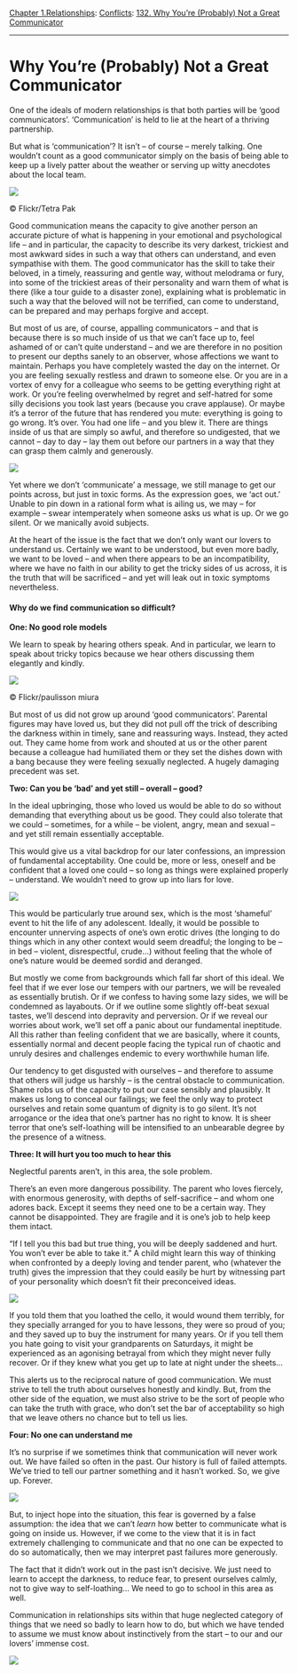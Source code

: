 [Chapter 1.Relationships](https://www.theschooloflife.com/thebookoflife/category/relationships/): [Conflicts](https://www.theschooloflife.com/thebookoflife/category/relationships/conflicts/): [132. Why You’re (Probably) Not a Great Communicator](https://www.theschooloflife.com/thebookoflife/why-youre-probably-not-a-great-communicator/)

* * *

# Why You’re (Probably) Not a Great Communicator

One of the ideals of modern relationships is that both parties will be ‘good communicators’. ‘Communication’ is held to lie at the heart of a thriving partnership.

But what is ‘communication’? It isn’t – of course – merely talking. One wouldn’t count as a good communicator simply on the basis of being able to keep up a lively patter about the weather or serving up witty anecdotes about the local team.

 ![](https://www.theschooloflife.com/thebookoflife/wp-content/uploads/2014/09/6498151289_79e6422578_o-1024x1024.jpg)

© Flickr/Tetra Pak

Good communication means the capacity to give another person an accurate picture of what is happening in your emotional and psychological life – and in particular, the capacity to describe its very darkest, trickiest and most awkward sides in such a way that others can understand, and even sympathise with them. The good communicator has the skill to take their beloved, in a timely, reassuring and gentle way, without melodrama or fury, into some of the trickiest areas of their personality and warn them of what is there (like a tour guide to a disaster zone), explaining what is problematic in such a way that the beloved will not be terrified, can come to understand, can be prepared and may perhaps forgive and accept.

But most of us are, of course, appalling communicators – and that is because there is so much inside of us that we can’t face up to, feel ashamed of or can’t quite understand – and we are therefore in no position to present our depths sanely to an observer, whose affections we want to maintain. Perhaps you have completely wasted the day on the internet. Or you are feeling sexually restless and drawn to someone else. Or you are in a vortex of envy for a colleague who seems to be getting everything right at work. Or you’re feeling overwhelmed by regret and self-hatred for some silly decisions you took last years (because you crave applause). Or maybe it’s a terror of the future that has rendered you mute: everything is going to go wrong. It’s over. You had one life – and you blew it. There are things inside of us that are simply so awful, and therefore so undigested, that we cannot – day to day – lay them out before our partners in a way that they can grasp them calmly and generously.

![](https://www.theschooloflife.com/thebookoflife/wp-content/uploads/2014/09/man-people-woman-flower-male-female-1166756-pxhere.com_-1024x683.jpg)

Yet where we don’t ‘communicate’ a message, we still manage to get our points across, but just in toxic forms. As the expression goes, we ‘act out.’ Unable to pin down in a rational form what is ailing us, we may – for example – swear intemperately when someone asks us what is up. Or we go silent. Or we manically avoid subjects.

At the heart of the issue is the fact that we don’t only want our lovers to understand us. Certainly we want to be understood, but even more badly, we want to be loved – and when there appears to be an incompatibility, where we have no faith in our ability to get the tricky sides of us across, it is the truth that will be sacrificed – and yet will leak out in toxic symptoms nevertheless.

#### Why do we find communication so difficult?

**One: No good role models**

We learn to speak by hearing others speak. And in particular, we learn to speak about tricky topics because we hear others discussing them elegantly and kindly.

 ![](https://www.theschooloflife.com/thebookoflife/wp-content/uploads/2014/09/20505438319_5f3f65a6a2_z.jpg)

© Flickr/paulisson miura

But most of us did not grow up around ‘good communicators’. Parental figures may have loved us, but they did not pull off the trick of describing the darkness within in timely, sane and reassuring ways. Instead, they acted out. They came home from work and shouted at us or the other parent because a colleague had humiliated them or they set the dishes down with a bang because they were feeling sexually neglected. A hugely damaging precedent was set.

**Two: Can you be ‘bad’ and yet still – overall – good?**

In the ideal upbringing, those who loved us would be able to do so without demanding that everything about us be good. They could also tolerate that we could – sometimes, for a while – be violent, angry, mean and sexual – and yet still remain essentially acceptable.

This would give us a vital backdrop for our later confessions, an impression of fundamental acceptability. One could be, more or less, oneself and be confident that a loved one could – so long as things were explained properly – understand. We wouldn’t need to grow up into liars for love.

![](https://www.theschooloflife.com/thebookoflife/wp-content/uploads/2014/09/man-forest-grass-person-people-lawn-954454-pxhere.com_-1024x683.jpg)

This would be particularly true around sex, which is the most ‘shameful’ event to hit the life of any adolescent. Ideally, it would be possible to encounter unnerving aspects of one’s own erotic drives (the longing to do things which in any other context would seem dreadful; the longing to be – in bed – violent, disrespectful, crude…) without feeling that the whole of one’s nature would be deemed sordid and deranged.

But mostly we come from backgrounds which fall far short of this ideal. We feel that if we ever lose our tempers with our partners, we will be revealed as essentially brutish. Or if we confess to having some lazy sides, we will be condemned as layabouts. Or if we outline some slightly off-beat sexual tastes, we’ll descend into depravity and perversion. Or if we reveal our worries about work, we’ll set off a panic about our fundamental ineptitude. All this rather than feeling confident that we are basically, where it counts, essentially normal and decent people facing the typical run of chaotic and unruly desires and challenges endemic to every worthwhile human life.

Our tendency to get disgusted with ourselves – and therefore to assume that others will judge us harshly – is the central obstacle to communication. Shame robs us of the capacity to put our case sensibly and plausibly. It makes us long to conceal our failings; we feel the only way to protect ourselves and retain some quantum of dignity is to go silent. It’s not arrogance or the idea that one’s partner has no right to know. It is sheer terror that one’s self-loathing will be intensified to an unbearable degree by the presence of a witness.

**Three: It will hurt you too much to hear this**

Neglectful parents aren’t, in this area, the sole problem.

There’s an even more dangerous possibility. The parent who loves fiercely, with enormous generosity, with depths of self-sacrifice – and whom one adores back. Except it seems they need one to be a certain way. They cannot be disappointed. They are fragile and it is one’s job to help keep them intact.

“If I tell you this bad but true thing, you will be deeply saddened and hurt. You won’t ever be able to take it.” A child might learn this way of thinking when confronted by a deeply loving and tender parent, who (whatever the truth) gives the impression that they could easily be hurt by witnessing part of your personality which doesn’t fit their preconceived ideas.

![](https://www.theschooloflife.com/thebookoflife/wp-content/uploads/2014/09/BGBBGP_-1024x828.jpg)

If you told them that you loathed the cello, it would wound them terribly, for they specially arranged for you to have lessons, they were so proud of you; and they saved up to buy the instrument for many years. Or if you tell them you hate going to visit your grandparents on Saturdays, it might be experienced as an agonising betrayal from which they might never fully recover. Or if they knew what you get up to late at night under the sheets…

This alerts us to the reciprocal nature of good communication. We must strive to tell the truth about ourselves honestly and kindly. But, from the other side of the equation, we must also strive to be the sort of people who can take the truth with grace, who don’t set the bar of acceptability so high that we leave others no chance but to tell us lies.

**Four: No one can understand me**

It’s no surprise if we sometimes think that communication will never work out. We have failed so often in the past. Our history is full of failed attempts. We’ve tried to tell our partner something and it hasn’t worked. So, we give up. Forever.

![](https://www.theschooloflife.com/thebookoflife/wp-content/uploads/2014/09/Alan_Roscoe-Theda_Bara_in_Camille.jpg)

But, to inject hope into the situation, this fear is governed by a false assumption: the idea that we can’t _learn_ how better to communicate what is going on inside us. However, if we come to the view that it is in fact extremely challenging to communicate and that no one can be expected to do so automatically, then we may interpret past failures more generously.

The fact that it didn’t work out in the past isn’t decisive. We just need to learn to accept the darkness, to reduce fear, to present ourselves calmly, not to give way to self-loathing… We need to go to school in this area as well.

Communication in relationships sits within that huge neglected category of things that we need so badly to learn how to do, but which we have tended to assume we must know about instinctively from the start – to our and our lovers’ immense cost.

[![](https://img.youtube.com/vi/5lKfPnIvf3Q/0.jpg)](https://www.youtube.com/embed/5lKfPnIvf3Q '')
